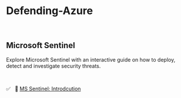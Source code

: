 <h1>Defending-Azure</h1>

<br>

<h2>Microsoft Sentinel</h2>
<p>Explore Microsoft Sentinel with an interactive guide on how to deploy, detect and investigate security threats.</p>
<br>


✅ &nbsp; 🔗 [MS Sentinel: Introdcution](https://github.com/RosanaFSS/Defending-Azure/blob/Microsoft-Sentinel/Easy%20%F0%9F%94%97%20-%20MS%20Sentinel:%20Introduction.md)<br>

